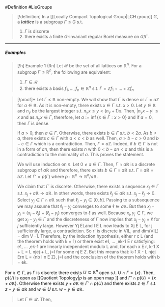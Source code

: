 #Definition #LieGroups 

> [!definition]
> In a [[Locally Compact Topological Group|LCH group]] $G$, a ***lattice*** is a subgroup $\Gamma\leq G$ s.t. 
> 1. $\Gamma$ is discrete
> 2. there exists a finite $G$-invariant regular Borel measure on $G / \Gamma$.
---
##### Examples
> [!h] Example 1 (Rn)
> Let $\mathcal{R}$ be the set of all lattices on $\mathbb{R}^n$. For a subgroup $\Gamma\leq \mathbb{R}^n$, the following are equivalent:
> 1. $\Gamma\in \mathcal{R}$
> 2. there exists a basis $f_{1},\dots,f_{n}\in \mathbb{R}^n$ s.t. $\Gamma=\mathbb{Z}f_{1}+\dots+\mathbb{Z}f_{n}$

> [!proof]+
> Let $\Gamma\leq \mathbb{R}$ non-empty. We will show that $\Gamma$ is dense or $\Gamma=a\mathbb{Z}$ for $a\in \mathbb{R}$. As it is non-empty, there exists $x\in \Gamma$ s.t. $x>0$. Let $y\in \mathbb{R}$ and $n_{y}$ be the largest integer s.t. $n_{y}x\leq y<(n_{y}+1)x$. Then, $\left| n_{y}x-y \right|\leq x$ and as $n_{y}x\in \Gamma$, therefore, let $a:=\inf\{ x\in \Gamma: x>0 \}$ and if $a=0$, then $\Gamma$ is dense.
> 
> If $a>0$, then $a\in \Gamma$. Otherwise, there exists $b\in \Gamma$ s.t. $b<2a$. As $b\neq a$, there exists $c\in \Gamma$ with $a<c<b$ as well. Then, $a>b-c>0$ and $b-c\in \Gamma$ which is a contradiction. Then, $\Gamma=a\mathbb{Z}$. Indeed, if $b\in \Gamma$ is not in a form of $an$, then there exists $n$ with $0<b-an<a$ and this is a contradiction to the minimality of $a$. This proves the statement.
> 
> We will use induction on $n$. Let $0\neq a\in \Gamma$. Then, $\Gamma \cap a\mathbb{R}$ is a discrete subgroup of $a\mathbb{R}$ and therefore, there exists $b\in \Gamma \cap a\mathbb{R}$ s.t. $\Gamma \cap a\mathbb{R}=b\mathbb{Z}$. Let $\Gamma'=p(\Gamma )$ where $p:\mathbb{R}^n\to \mathbb{R}^n /a\mathbb{R}$. 
> 
> We claim that $\Gamma'$ is discrete. Otherwise, there exists a sequence $x_{j}\in \Gamma$ s.t. $x_{j}+a\mathbb{R}\to a\mathbb{R}$. In other words, there exists $\ell_{j}\in a\mathbb{R}$ s.t. $x_{j}-\ell_{j}\to 0$. Select $y_{j}\in \Gamma \cap a\mathbb{R}$ such that $\ell_{j}-y_{j}\in [0,b]$. Passing to a subsequence we may assume that $\ell_{j}-y_{j}$ converges to some $\ell\in a\mathbb{R}$. But then $x_{j}-y_{j}=(x_{j}-\ell_{j})+(\ell_{j}-y_{j})$ converges to $\ell$ as well. Because $x_{j},y_{j}\in \Gamma$, we get $x_{j}-y_{j}\in \Gamma$ and the discreteness of $\Gamma$ now implies that $x_{j}-y_{j}=\ell$ for $j$ sufficiently large. However Yj ELand l E L now leads to Xj E L, for j sufficiently large, a contradiction. So r' is discrete in VIL, and dim(VIL) = dim V -1. Therefore, by the induction hypothesis, either r c L (and the theorem holds with k = 1) or there exist e1, ... ,ek-1 E r satisfying: e1, ... ,ek-1 are linearly independent modulo L and, for each x E r, k-1 X + L = L njej + L, j=l for some nj E Z. But this means that: k-1 X - L njej Ern L = {nb I n E Z}, j=l and the conclusion of the theorem holds with b = ek.
> 
 For $x\in \Gamma$, as $\Gamma$ is discrete there exists $U\subseteq \mathbb{R}^n$ open s.t. $U\cap\Gamma=\{ x \}$. Then, $p(U)$ is open as [[Quotient Topology|$p$ is an open map ]] and $\Gamma'\cap p(U)=\{x+a\mathbb{R}\}$. Otherwise there exists $y+a\mathbb{R}\in \Gamma' \cap p(U)$ and there exists $z\in \Gamma$ s.t. $z-y\in a\mathbb{R}$ and $w\in U$ s.t. $w-y\in a\mathbb{R}$. 
> 
> Let $\Gamma\in \mathcal{R}$. Then, 